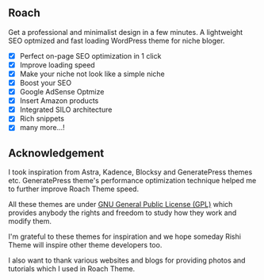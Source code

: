 ## Roach

Get a professional and minimalist design in a few minutes. A lightweight SEO optmized and fast loading WordPress theme for niche bloger.

- [x] Perfect on-page SEO optimization in 1 click
- [x] Improve loading speed
- [x] Make your niche not look like a simple niche
- [x] Boost your SEO
- [x] Google AdSense Optmize
- [x] Insert Amazon products
- [x] Integrated SILO architecture
- [x] Rich snippets
- [x] many more...!

## Acknowledgement

I took inspiration from Astra, Kadence, Blocksy and GeneratePress themes etc. GeneratePress theme's performance optimization technique helped me to further improve Roach Theme speed.

All these themes are under [GNU General Public License (GPL)](https://developer.wordpress.org/themes/getting-started/wordpress-licensing-the-gpl/) which provides anybody the rights and freedom to study how they work and modify them.

I'm grateful to these themes for inspiration and we hope someday Rishi Theme will inspire other theme developers too.

I also want to thank various websites and blogs for providing photos and tutorials which I used in Roach Theme.
